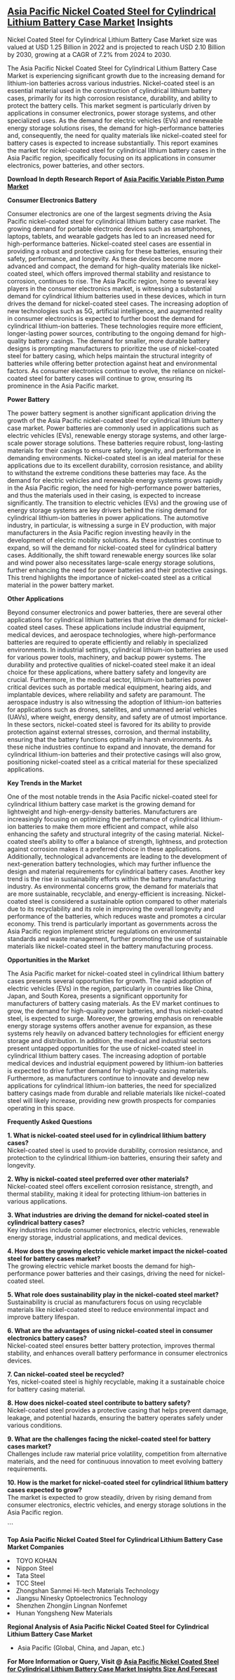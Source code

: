 <h2><a href="https://www.verifiedmarketreports.com/download-sample/?rid=399534&amp;utm_source=Github-Feb&amp;utm_medium=219" target="_blank">Asia Pacific Nickel Coated Steel for Cylindrical Lithium Battery Case Market</a> Insights</h2><p>Nickel Coated Steel for Cylindrical Lithium Battery Case Market size was valued at USD 1.25 Billion in 2022 and is projected to reach USD 2.10 Billion by 2030, growing at a CAGR of 7.2% from 2024 to 2030.</p><p><p>The Asia Pacific Nickel Coated Steel for Cylindrical Lithium Battery Case Market is experiencing significant growth due to the increasing demand for lithium-ion batteries across various industries. Nickel-coated steel is an essential material used in the construction of cylindrical lithium battery cases, primarily for its high corrosion resistance, durability, and ability to protect the battery cells. This market segment is particularly driven by applications in consumer electronics, power storage systems, and other specialized uses. As the demand for electric vehicles (EVs) and renewable energy storage solutions rises, the demand for high-performance batteries and, consequently, the need for quality materials like nickel-coated steel for battery cases is expected to increase substantially. This report examines the market for nickel-coated steel for cylindrical lithium battery cases in the Asia Pacific region, specifically focusing on its applications in consumer electronics, power batteries, and other sectors. <p><strong>Download In depth Research Report of <a href="https://www.verifiedmarketreports.com/download-sample/?rid=236118&amp;utm_source=Pulse-Dec&amp;utm_medium=219" target="_blank">Asia Pacific Variable Piston Pump Market</a></strong></p></p> <p><strong>Consumer Electronics Battery</strong></p> <p>Consumer electronics are one of the largest segments driving the Asia Pacific nickel-coated steel for cylindrical lithium battery case market. The growing demand for portable electronic devices such as smartphones, laptops, tablets, and wearable gadgets has led to an increased need for high-performance batteries. Nickel-coated steel cases are essential in providing a robust and protective casing for these batteries, ensuring their safety, performance, and longevity. As these devices become more advanced and compact, the demand for high-quality materials like nickel-coated steel, which offers improved thermal stability and resistance to corrosion, continues to rise. The Asia Pacific region, home to several key players in the consumer electronics market, is witnessing a substantial demand for cylindrical lithium batteries used in these devices, which in turn drives the demand for nickel-coated steel cases. The increasing adoption of new technologies such as 5G, artificial intelligence, and augmented reality in consumer electronics is expected to further boost the demand for cylindrical lithium-ion batteries. These technologies require more efficient, longer-lasting power sources, contributing to the ongoing demand for high-quality battery casings. The demand for smaller, more durable battery designs is prompting manufacturers to prioritize the use of nickel-coated steel for battery casing, which helps maintain the structural integrity of batteries while offering better protection against heat and environmental factors. As consumer electronics continue to evolve, the reliance on nickel-coated steel for battery cases will continue to grow, ensuring its prominence in the Asia Pacific market. <p><strong>Power Battery</strong></p> <p>The power battery segment is another significant application driving the growth of the Asia Pacific nickel-coated steel for cylindrical lithium battery case market. Power batteries are commonly used in applications such as electric vehicles (EVs), renewable energy storage systems, and other large-scale power storage solutions. These batteries require robust, long-lasting materials for their casings to ensure safety, longevity, and performance in demanding environments. Nickel-coated steel is an ideal material for these applications due to its excellent durability, corrosion resistance, and ability to withstand the extreme conditions these batteries may face. As the demand for electric vehicles and renewable energy systems grows rapidly in the Asia Pacific region, the need for high-performance power batteries, and thus the materials used in their casing, is expected to increase significantly. The transition to electric vehicles (EVs) and the growing use of energy storage systems are key drivers behind the rising demand for cylindrical lithium-ion batteries in power applications. The automotive industry, in particular, is witnessing a surge in EV production, with major manufacturers in the Asia Pacific region investing heavily in the development of electric mobility solutions. As these industries continue to expand, so will the demand for nickel-coated steel for cylindrical battery cases. Additionally, the shift toward renewable energy sources like solar and wind power also necessitates large-scale energy storage solutions, further enhancing the need for power batteries and their protective casings. This trend highlights the importance of nickel-coated steel as a critical material in the power battery market. <p><strong>Other Applications</strong></p> <p>Beyond consumer electronics and power batteries, there are several other applications for cylindrical lithium batteries that drive the demand for nickel-coated steel cases. These applications include industrial equipment, medical devices, and aerospace technologies, where high-performance batteries are required to operate efficiently and reliably in specialized environments. In industrial settings, cylindrical lithium-ion batteries are used for various power tools, machinery, and backup power systems. The durability and protective qualities of nickel-coated steel make it an ideal choice for these applications, where battery safety and longevity are crucial. Furthermore, in the medical sector, lithium-ion batteries power critical devices such as portable medical equipment, hearing aids, and implantable devices, where reliability and safety are paramount. The aerospace industry is also witnessing the adoption of lithium-ion batteries for applications such as drones, satellites, and unmanned aerial vehicles (UAVs), where weight, energy density, and safety are of utmost importance. In these sectors, nickel-coated steel is favored for its ability to provide protection against external stresses, corrosion, and thermal instability, ensuring that the battery functions optimally in harsh environments. As these niche industries continue to expand and innovate, the demand for cylindrical lithium-ion batteries and their protective casings will also grow, positioning nickel-coated steel as a critical material for these specialized applications. <p><strong>Key Trends in the Market</strong></p> <p>One of the most notable trends in the Asia Pacific nickel-coated steel for cylindrical lithium battery case market is the growing demand for lightweight and high-energy-density batteries. Manufacturers are increasingly focusing on optimizing the performance of cylindrical lithium-ion batteries to make them more efficient and compact, while also enhancing the safety and structural integrity of the casing material. Nickel-coated steel’s ability to offer a balance of strength, lightness, and protection against corrosion makes it a preferred choice in these applications. Additionally, technological advancements are leading to the development of next-generation battery technologies, which may further influence the design and material requirements for cylindrical battery cases. Another key trend is the rise in sustainability efforts within the battery manufacturing industry. As environmental concerns grow, the demand for materials that are more sustainable, recyclable, and energy-efficient is increasing. Nickel-coated steel is considered a sustainable option compared to other materials due to its recyclability and its role in improving the overall longevity and performance of the batteries, which reduces waste and promotes a circular economy. This trend is particularly important as governments across the Asia Pacific region implement stricter regulations on environmental standards and waste management, further promoting the use of sustainable materials like nickel-coated steel in the battery manufacturing process. <p><strong>Opportunities in the Market</strong></p> <p>The Asia Pacific market for nickel-coated steel in cylindrical lithium battery cases presents several opportunities for growth. The rapid adoption of electric vehicles (EVs) in the region, particularly in countries like China, Japan, and South Korea, presents a significant opportunity for manufacturers of battery casing materials. As the EV market continues to grow, the demand for high-quality power batteries, and thus nickel-coated steel, is expected to surge. Moreover, the growing emphasis on renewable energy storage systems offers another avenue for expansion, as these systems rely heavily on advanced battery technologies for efficient energy storage and distribution. In addition, the medical and industrial sectors present untapped opportunities for the use of nickel-coated steel in cylindrical lithium battery cases. The increasing adoption of portable medical devices and industrial equipment powered by lithium-ion batteries is expected to drive further demand for high-quality casing materials. Furthermore, as manufacturers continue to innovate and develop new applications for cylindrical lithium-ion batteries, the need for specialized battery casings made from durable and reliable materials like nickel-coated steel will likely increase, providing new growth prospects for companies operating in this space. <p><strong>Frequently Asked Questions</strong></p> <p><strong>1. What is nickel-coated steel used for in cylindrical lithium battery cases?</strong><br>Nickel-coated steel is used to provide durability, corrosion resistance, and protection to the cylindrical lithium-ion batteries, ensuring their safety and longevity.</p> <p><strong>2. Why is nickel-coated steel preferred over other materials?</strong><br>Nickel-coated steel offers excellent corrosion resistance, strength, and thermal stability, making it ideal for protecting lithium-ion batteries in various applications.</p> <p><strong>3. What industries are driving the demand for nickel-coated steel in cylindrical battery cases?</strong><br>Key industries include consumer electronics, electric vehicles, renewable energy storage, industrial applications, and medical devices.</p> <p><strong>4. How does the growing electric vehicle market impact the nickel-coated steel for battery cases market?</strong><br>The growing electric vehicle market boosts the demand for high-performance power batteries and their casings, driving the need for nickel-coated steel.</p> <p><strong>5. What role does sustainability play in the nickel-coated steel market?</strong><br>Sustainability is crucial as manufacturers focus on using recyclable materials like nickel-coated steel to reduce environmental impact and improve battery lifespan.</p> <p><strong>6. What are the advantages of using nickel-coated steel in consumer electronics battery cases?</strong><br>Nickel-coated steel ensures better battery protection, improves thermal stability, and enhances overall battery performance in consumer electronics devices.</p> <p><strong>7. Can nickel-coated steel be recycled?</strong><br>Yes, nickel-coated steel is highly recyclable, making it a sustainable choice for battery casing material.</p> <p><strong>8. How does nickel-coated steel contribute to battery safety?</strong><br>Nickel-coated steel provides a protective casing that helps prevent damage, leakage, and potential hazards, ensuring the battery operates safely under various conditions.</p> <p><strong>9. What are the challenges facing the nickel-coated steel for battery cases market?</strong><br>Challenges include raw material price volatility, competition from alternative materials, and the need for continuous innovation to meet evolving battery requirements.</p> <p><strong>10. How is the market for nickel-coated steel for cylindrical lithium battery cases expected to grow?</strong><br>The market is expected to grow steadily, driven by rising demand from consumer electronics, electric vehicles, and energy storage solutions in the Asia Pacific region.</p> ```</p><p><strong>Top Asia Pacific Nickel Coated Steel for Cylindrical Lithium Battery Case Market Companies</strong></p><div data-test-id=""><p><li>TOYO KOHAN</li><li> Nippon Steel</li><li> Tata Steel</li><li> TCC Steel</li><li> Zhongshan Sanmei Hi-tech Materials Technology</li><li> Jiangsu Ninesky Optoelectronics Technology</li><li> Shenzhen Zhongjin Lingnan Nonfemet</li><li> Hunan Yongsheng New Materials</li></p><div><strong>Regional Analysis of&nbsp;Asia Pacific Nickel Coated Steel for Cylindrical Lithium Battery Case Market</strong></div><ul><li dir="ltr"><p dir="ltr">Asia Pacific (Global, China, and Japan, etc.)</p></li></ul><p><strong>For More Information or Query, Visit @&nbsp;</strong><strong><a href="https://www.verifiedmarketreports.com/product/nickel-coated-steel-for-cylindrical-lithium-battery-case-market/?utm_source=Github-Feb&amp;utm_medium=219" target="_blank">Asia Pacific Nickel Coated Steel for Cylindrical Lithium Battery Case Market Insights Size And Forecast</a></strong></p></div><h2>&nbsp;</h2><div data-test-id="">&nbsp;</div>
